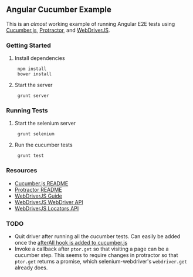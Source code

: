 ## Angular Cucumber Example

This is an *almost* working example of running Angular E2E tests using [Cucumber.js](https://github.com/cucumber/cucumber-js), [Protractor](https://github.com/angular/protractor), and [WebDriverJS](https://code.google.com/p/selenium/wiki/WebDriverJs).

### Getting Started

1. Install dependencies

        npm install
        bower install

2. Start the server

        grunt server

### Running Tests

1. Start the selenium server

        grunt selenium

2. Run the cucumber tests

        grunt test

### Resources

- [Cucumber.js README](https://github.com/cucumber/cucumber-js)
- [Protractor README](https://github.com/angular/protractor)
- [WebDriverJS Guide](https://code.google.com/p/selenium/wiki/WebDriverJs)
- [WebDriverJS WebDriver API](https://code.google.com/p/selenium/source/browse/javascript/webdriver/webdriver.js)
- [WebDriverJS Locators API](https://code.google.com/p/selenium/source/browse/javascript/webdriver/locators.js)

### TODO

- Quit driver after running all the cucumber tests. Can easily be added once the [afterAll hook is added to cucumber.js](https://github.com/cucumber/cucumber-js/issues/97)
- Invoke a callback after `ptor.get` so that visiting a page can be a cucumber step. This seems to require changes in protractor so that `ptor.get` returns a promise, which selenium-webdriver's `webdriver.get` already does.

